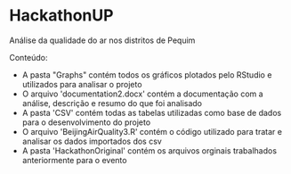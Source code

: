 # HackathonUP
Análise da qualidade do ar nos distritos de Pequim

Conteúdo:
- A pasta "Graphs" contém todos os gráficos plotados pelo RStudio e utilizados para analisar o projeto
- O arquivo 'documentation2.docx' contém a documentação com a análise, descrição e resumo do que foi analisado
- A pasta 'CSV' contém todas as tabelas utilizadas como base de dados para o desenvolvimento do projeto
- O arquivo 'BeijingAirQuality3.R' contém o código utilizado para tratar e analisar os dados importados dos csv
- A pasta 'HackathonOriginal' contém os arquivos orginais trabalhados anteriormente para o evento
